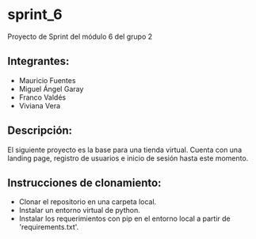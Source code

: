 # sprint_6
Proyecto de Sprint del módulo 6 del grupo 2

## Integrantes:
- Mauricio Fuentes
- Miguel Ángel Garay
- Franco Valdés
- Viviana Vera

## Descripción:
El siguiente proyecto es la base para una tienda virtual. Cuenta con una landing page, registro de usuarios e inicio de sesión hasta este momento.

## Instrucciones de clonamiento:
- Clonar el repositorio en una carpeta local.
- Instalar un entorno virtual de python.
- Instalar los requerimientos con pip en el entorno local a partir de 'requirements.txt'.
